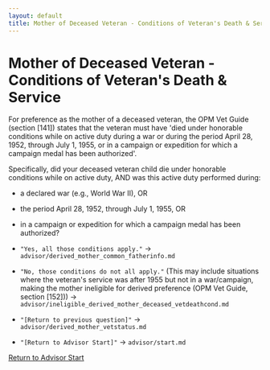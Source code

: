 ```yaml
---
layout: default
title: Mother of Deceased Veteran - Conditions of Veteran's Death & Service
---
```


# Mother of Deceased Veteran - Conditions of Veteran's Death & Service

For preference as the mother of a deceased veteran, the OPM Vet Guide (section [141]) states that the veteran must have 'died under honorable conditions while on active duty during a war or during the period April 28, 1952, through July 1, 1955, or in a campaign or expedition for which a campaign medal has been authorized'.

Specifically, did your deceased veteran child die under honorable conditions while on active duty, AND was this active duty performed during:
* a declared war (e.g., World War II), OR
* the period April 28, 1952, through July 1, 1955, OR
* in a campaign or expedition for which a campaign medal has been authorized?

* `"Yes, all those conditions apply."` -> `advisor/derived_mother_common_fatherinfo.md`
* `"No, those conditions do not all apply."` (This may include situations where the veteran's service was after 1955 but not in a war/campaign, making the mother ineligible for derived preference (OPM Vet Guide, section [152])) -> `advisor/ineligible_derived_mother_deceased_vetdeathcond.md`
* `"[Return to previous question]"` -> `advisor/derived_mother_vetstatus.md`
* `"[Return to Advisor Start]"` -> `advisor/start.md`

[Return to Advisor Start](./start.md)
